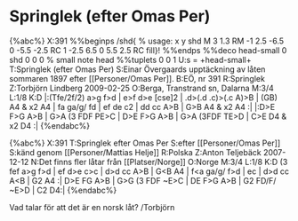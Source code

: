 # Springlek (efter Omas Per)

{%abc%}
X:391
%%beginps
/shd{	% usage: x y shd
	M 3 1.3 RM
	-1 2.5 -6.5 0 -5.5 -2.5 RC
	1 -2.5 6.5 0 5.5 2.5 RC fill}!
%%endps
%%deco head-small 0 shd 0 0 0	% small note head
%%tuplets 0 0 1
U:s = +head-small+
T:Springlek (efter Omas Per)
S:Einar Övergaards upptäckning av låten sommaren 1897 efter [[Personer/Omas Per]].
B:EÖ, nr 391
R:Springlek
Z:Torbjörn Lindberg 2009-02-25
O:Berga, Transtrand sn, Dalarna
M:3/4
L:1/8
K:D
|:(Tfe/2f/2) a>g f>d | e>f d>e [cse]2 | .d>(.d .c)>(.c A)>B | (GB) A4 & x2 A4 | 
fa ga/g/ fd | ef de c2 | dd cc A>B | G>B A4 & x2 A4 :| 
|:D>E F>G A>B | G>A (3 FDF PE>C | D>E F>G A>B | G>A (3FDF TE>D | C>E D4 & x2 D4 :| 
{%endabc%}

{%abc%}
X:391
T:Springlek efter Omas Per
S:efter [[Personer/Omas Per]]
S:känd genom [[Personer/Mattias Helje]]
R:Polska
Z:Anton Teljebäck 2007-12-12
N:Det finns fler låtar från [[Platser/Norge]]
O:Norge
M:3/4
L:1/8
K:D
(3 fef a>g f>d | ef d>e c>c | d>d cc A>B | G<B A4 | f<a ga/g/ f>d | e<f de c>c | d>d cc A<B | G2 A4 :| 
D>E FG A>B | G>G (3 FDF ~E>C | DE F>G A>B | G2 FD/F/ ~E>D | C2 D4:| 
{%endabc%}

Vad talar för att det är en norsk låt? /Torbjörn 

